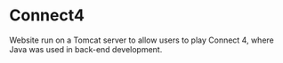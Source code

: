 # Connect4
Website run on a Tomcat server to allow users to play Connect 4, where Java was used in back-end development.
